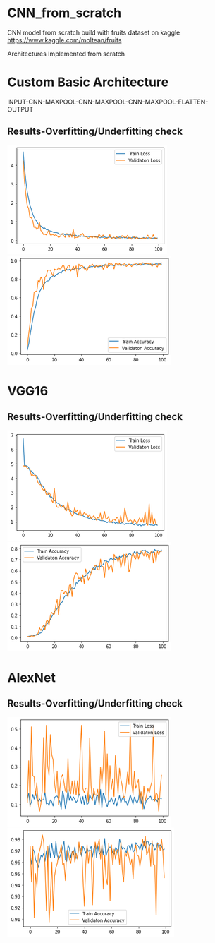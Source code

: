# CNN_from_scratch
CNN model from scratch build with fruits dataset on kaggle  https://www.kaggle.com/moltean/fruits

Architectures Implemented from scratch

# Custom Basic Architecture
INPUT-CNN-MAXPOOL-CNN-MAXPOOL-CNN-MAXPOOL-FLATTEN-OUTPUT 

<h2> Results-Overfitting/Underfitting check </h2>

<img src="https://github.com/Alexamannn/CNN_from_scratch/blob/main/results/customcnn-1.png" alt="Train vs valdiation loss"/>

<img src="https://github.com/Alexamannn/CNN_from_scratch/blob/main/results/customcnn-2.png" alt="Train vs valdiation accuracy"/>

# VGG16
<h2> Results-Overfitting/Underfitting check </h2>

<img src="https://github.com/Alexamannn/CNN_from_scratch/blob/main/results/vgg16-1.png" alt="Train vs valdiation loss"/>

<img src="https://github.com/Alexamannn/CNN_from_scratch/blob/main/results/vgg16-2.png"/>

# AlexNet
<h2> Results-Overfitting/Underfitting check </h2>

<img src="https://github.com/Alexamannn/CNN_from_scratch/blob/main/results/alexnet1.png" alt="Train vs valdiation loss"/>

<img src="https://github.com/Alexamannn/CNN_from_scratch/blob/main/results/alexnet2.png"/>
